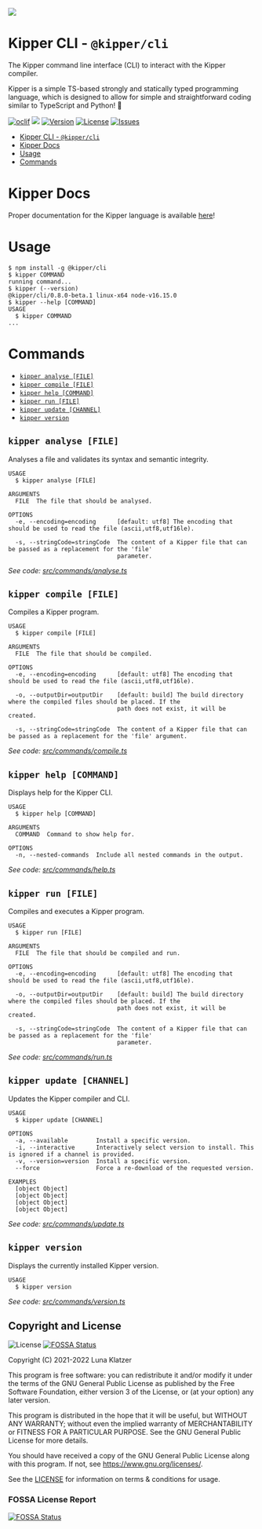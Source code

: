 ![](https://github.com/Luna-Klatzer/Kipper/raw/main/img/Kipper-Logo-with-head.png)

# Kipper CLI - `@kipper/cli`

The Kipper command line interface (CLI) to interact with the Kipper compiler.

Kipper is a simple TS-based strongly and statically typed programming language, which is designed to allow for
simple and straightforward coding similar to TypeScript and Python! 🦊

[![oclif](https://img.shields.io/badge/cli-oclif-brightgreen.svg)](https://oclif.io)
![](https://img.shields.io/badge/Coverage-72%25-5A7302.svg?style=flat&logoColor=white&color=blue&prefix=$coverage$)
[![Version](https://img.shields.io/npm/v/@kipper/cli)](https://npmjs.org/package/@kipper/cli)
[![License](https://img.shields.io/npm/l/@kipper/cli)](https://github.com/Luna-Klatzer/Kipper/blob/main/LICENSE)
[![Issues](https://img.shields.io/github/issues/Luna-Klatzer/Kipper)](https://github.com/Luna-Klatzer/Kipper/issues)

<!-- toc -->

- [Kipper CLI - `@kipper/cli`](#kipper-cli---kippercli)
- [Kipper Docs](#kipper-docs)
- [Usage](#usage)
- [Commands](#commands)
<!-- tocstop -->

# Kipper Docs

Proper documentation for the Kipper language is available [here](https://wmc-ahif-2021.github.io/Kipper-Web/)!

# Usage

<!-- usage -->

```sh-session
$ npm install -g @kipper/cli
$ kipper COMMAND
running command...
$ kipper (--version)
@kipper/cli/0.8.0-beta.1 linux-x64 node-v16.15.0
$ kipper --help [COMMAND]
USAGE
  $ kipper COMMAND
...
```

<!-- usagestop -->

# Commands

<!-- commands -->

- [`kipper analyse [FILE]`](#kipper-analyse-file)
- [`kipper compile [FILE]`](#kipper-compile-file)
- [`kipper help [COMMAND]`](#kipper-help-command)
- [`kipper run [FILE]`](#kipper-run-file)
- [`kipper update [CHANNEL]`](#kipper-update-channel)
- [`kipper version`](#kipper-version)

## `kipper analyse [FILE]`

Analyses a file and validates its syntax and semantic integrity.

```
USAGE
  $ kipper analyse [FILE]

ARGUMENTS
  FILE  The file that should be analysed.

OPTIONS
  -e, --encoding=encoding      [default: utf8] The encoding that should be used to read the file (ascii,utf8,utf16le).

  -s, --stringCode=stringCode  The content of a Kipper file that can be passed as a replacement for the 'file'
                               parameter.
```

_See code: [src/commands/analyse.ts](https://github.com/Luna-Klatzer/Kipper/blob/v0.8.0-beta.1/kipper/cli/src/commands/analyse.ts)_

## `kipper compile [FILE]`

Compiles a Kipper program.

```
USAGE
  $ kipper compile [FILE]

ARGUMENTS
  FILE  The file that should be compiled.

OPTIONS
  -e, --encoding=encoding      [default: utf8] The encoding that should be used to read the file (ascii,utf8,utf16le).

  -o, --outputDir=outputDir    [default: build] The build directory where the compiled files should be placed. If the
                               path does not exist, it will be created.

  -s, --stringCode=stringCode  The content of a Kipper file that can be passed as a replacement for the 'file' argument.
```

_See code: [src/commands/compile.ts](https://github.com/Luna-Klatzer/Kipper/blob/v0.8.0-beta.1/kipper/cli/src/commands/compile.ts)_

## `kipper help [COMMAND]`

Displays help for the Kipper CLI.

```
USAGE
  $ kipper help [COMMAND]

ARGUMENTS
  COMMAND  Command to show help for.

OPTIONS
  -n, --nested-commands  Include all nested commands in the output.
```

_See code: [src/commands/help.ts](https://github.com/Luna-Klatzer/Kipper/blob/v0.8.0-beta.1/kipper/cli/src/commands/help.ts)_

## `kipper run [FILE]`

Compiles and executes a Kipper program.

```
USAGE
  $ kipper run [FILE]

ARGUMENTS
  FILE  The file that should be compiled and run.

OPTIONS
  -e, --encoding=encoding      [default: utf8] The encoding that should be used to read the file (ascii,utf8,utf16le).

  -o, --outputDir=outputDir    [default: build] The build directory where the compiled files should be placed. If the
                               path does not exist, it will be created.

  -s, --stringCode=stringCode  The content of a Kipper file that can be passed as a replacement for the 'file'
                               parameter.
```

_See code: [src/commands/run.ts](https://github.com/Luna-Klatzer/Kipper/blob/v0.8.0-beta.1/kipper/cli/src/commands/run.ts)_

## `kipper update [CHANNEL]`

Updates the Kipper compiler and CLI.

```
USAGE
  $ kipper update [CHANNEL]

OPTIONS
  -a, --available        Install a specific version.
  -i, --interactive      Interactively select version to install. This is ignored if a channel is provided.
  -v, --version=version  Install a specific version.
  --force                Force a re-download of the requested version.

EXAMPLES
  [object Object]
  [object Object]
  [object Object]
  [object Object]
```

_See code: [src/commands/update.ts](https://github.com/Luna-Klatzer/Kipper/blob/v0.8.0-beta.1/kipper/cli/src/commands/update.ts)_

## `kipper version`

Displays the currently installed Kipper version.

```
USAGE
  $ kipper version
```

_See code: [src/commands/version.ts](https://github.com/Luna-Klatzer/Kipper/blob/v0.8.0-beta.1/kipper/cli/src/commands/version.ts)_

<!-- commandsstop -->

## Copyright and License

![License](https://img.shields.io/github/license/Luna-Klatzer/Kipper?color=cyan)
[![FOSSA Status](https://app.fossa.com/api/projects/git%2Bgithub.com%2FLuna-Klatzer%2FKipper.svg?type=shield)](https://app.fossa.com/projects/git%2Bgithub.com%2FLuna-Klatzer%2FKipper?ref=badge_shield)

Copyright (C) 2021-2022 Luna Klatzer

This program is free software: you can redistribute it and/or modify it under
the terms of the GNU General Public License as published by the Free Software
Foundation, either version 3 of the License, or
(at your option) any later version.

This program is distributed in the hope that it will be useful, but WITHOUT ANY
WARRANTY; without even the implied warranty of MERCHANTABILITY or FITNESS FOR A
PARTICULAR PURPOSE. See the GNU General Public License for more details.

You should have received a copy of the GNU General Public License along with
this program. If not, see <https://www.gnu.org/licenses/>.

See the [LICENSE](https://raw.githubusercontent.com/Luna-Klatzer/Kipper/main/LICENSE)
for information on terms & conditions for usage.

### FOSSA License Report

[![FOSSA Status](https://app.fossa.com/api/projects/git%2Bgithub.com%2FLuna-Klatzer%2FKipper.svg?type=large)](https://app.fossa.com/projects/git%2Bgithub.com%2FLuna-Klatzer%2FKipper?ref=badge_large)
